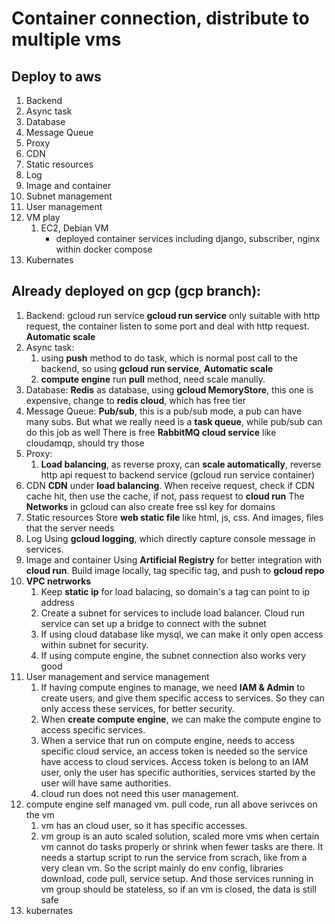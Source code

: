 # Container connection, distribute to multiple vms

## Deploy to aws
1. Backend
2. Async task
3. Database
4. Message Queue
5. Proxy
6. CDN
7. Static resources
8. Log
9. Image and container
10. Subnet management
11. User management
12. VM play
    1. EC2, Debian VM
        - deployed container services including django, subscriber, nginx within docker compose
14. Kubernates


## Already deployed on gcp (gcp branch):
1. Backend: gcloud run service
   **gcloud run service** only suitable with http request, the container listen to some port and deal with http request. **Automatic scale**
2. Async task:
     1. using **push** method to do task, which is normal post call to the backend, so using **gcloud run service**, **Automatic scale**
     2. **compute engine** run **pull** method, need scale manully.
3. Database:
   **Redis** as database, using **gcloud MemoryStore**, this one is expensive, change to **redis cloud**, which has free tier
4. Message Queue:
   **Pub/sub**, this is a pub/sub mode, a pub can have many subs. But what we really need is a **task queue**, while pub/sub can do this job as well
   There is free **RabbitMQ cloud service** like cloudamqp, should try those
5. Proxy:
   1. **Load balancing**, as reverse proxy, can **scale automatically**, reverse http api request to backend service (gcloud run service container)
6. CDN
   **CDN** under **load balancing**. When receive request, check if CDN cache hit, then use the cache, if not, pass request to **cloud run**
   The **Networks** in gcloud can also create free ssl key for domains
8. Static resources
   Store **web static file** like html, js, css. And images, files that the server needs
9. Log
   Using **gcloud logging**, which directly capture console message in services.
10. Image and container
   Using **Artificial Registry** for better integration with **cloud run**. Build image locally, tag specific tag, and push to **gcloud repo**
11. **VPC netrworks**
     1. Keep **static ip** for load balacing, so domain's a tag can point to ip address
     2. Create a subnet for services to include load balancer. Cloud run service can set up a bridge to connect with the subnet 
     3. If using cloud database like mysql, we can make it only open access within subnet for security.
     4. If using compute engine, the subnet connection also works very good
11. User management and service management
     1. If having compute engines to manage, we need **IAM & Admin** to create users, and give them specific access to services. So they can only access these services, for better security.
     2. When **create compute engine**, we can make the compute engine to access specific services.
     3. When a service that run on compute engine, needs to access specific cloud service, an access token is needed so the service have access to cloud services.
        Access token is belong to an IAM user, only the user has specific authorities, services started by the user will have same authorities.
     4. cloud run does not need this user management.
12. compute engine
      self managed vm. pull code, run all above serivces on the vm
      1. vm has an cloud user, so it has specific accesses.
      2. vm group is an auto scaled solution, scaled more vms when certain vm cannot do tasks properly or shrink when fewer tasks are there.
         It needs a startup script to run the service from scrach, like from a very clean vm. So the script mainly do env config, libraries download, code pull, service setup.
         And those services running in vm group should be stateless, so if an vm is closed, the data is still safe
13. kubernates 
   
     
